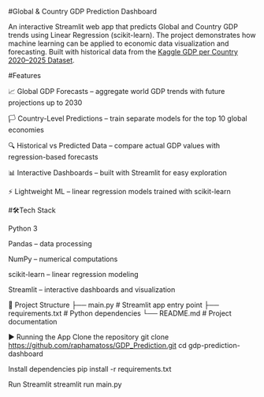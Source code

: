 #Global & Country GDP Prediction Dashboard

An interactive Streamlit web app that predicts Global and Country GDP trends using Linear Regression (scikit-learn). The project demonstrates how machine learning can be applied to economic data visualization and forecasting. Built with historical data from the [Kaggle GDP per Country 2020–2025 Dataset](https://www.kaggle.com/datasets/codebynadiia/gdp-per-country-20202025).

#Features

📈 Global GDP Forecasts – aggregate world GDP trends with future projections up to 2030

🏳️ Country-Level Predictions – train separate models for the top 10 global economies

🔍 Historical vs Predicted Data – compare actual GDP values with regression-based forecasts

📊 Interactive Dashboards – built with Streamlit for easy exploration

⚡ Lightweight ML – linear regression models trained with scikit-learn


#🛠Tech Stack

Python 3

Pandas – data processing

NumPy – numerical computations

scikit-learn – linear regression modeling

Streamlit – interactive dashboards and visualization


📂 Project Structure
├── main.py          # Streamlit app entry point
├── requirements.txt # Python dependencies
└── README.md        # Project documentation

▶️ Running the App
Clone the repository
git clone https://github.com/raphamatoss/GDP_Prediction.git
cd gdp-prediction-dashboard

Install dependencies
pip install -r requirements.txt

Run Streamlit
streamlit run main.py

